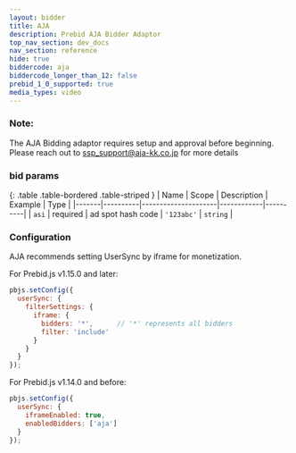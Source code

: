 ```yaml
---
layout: bidder
title: AJA
description: Prebid AJA Bidder Adaptor
top_nav_section: dev_docs
nav_section: reference
hide: true
biddercode: aja
biddercode_longer_than_12: false
prebid_1_0_supported: true
media_types: video
---
```


### Note:

The AJA Bidding adaptor requires setup and approval before beginning. Please reach out to <ssp_support@aja-kk.co.jp> for more details

### bid params

{: .table .table-bordered .table-striped }
| Name  | Scope    | Description         | Example    | Type     |
|-------|----------|---------------------|------------|----------|
| `asi` | required | ad spot hash code   | `'123abc'` | `string` |

### Configuration

AJA recommends setting UserSync by iframe for monetization.

For Prebid.js v1.15.0 and later:

```javascript
pbjs.setConfig({
  userSync: {
    filterSettings: {
      iframe: {
        bidders: '*',      // '*' represents all bidders
        filter: 'include'
      }
    }
  }
});
```

For Prebid.js v1.14.0 and before:

```javascript
pbjs.setConfig({
  userSync: {
    iframeEnabled: true,
    enabledBidders: ['aja']
  }
});
```

